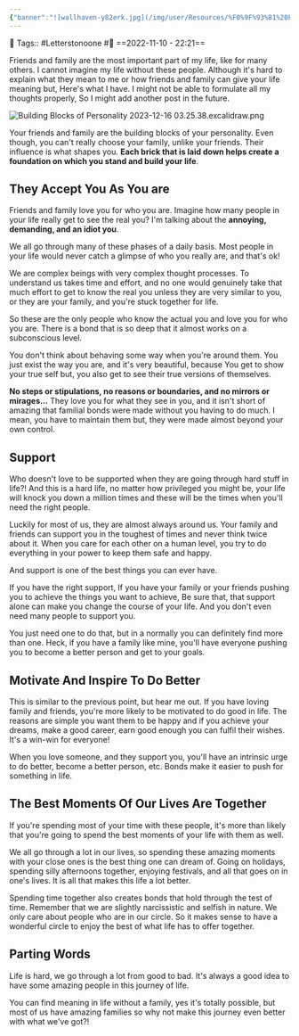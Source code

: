```yaml
---
{"banner":"![wallhaven-y82erk.jpg](/img/user/Resources/%F0%9F%93%81%20Files/%F0%9F%93%B8Images/wallhaven-y82erk.jpg)","banner_y":0.338,"banner_icon":"🤔","dg-publish":true,"permalink":"/areas/letters-to-no-one/finding-meaning-with-friends-and-family/","dgPassFrontmatter":true,"noteIcon":"3","created":"2023-11-14T21:08:40.002+05:30","updated":"2023-12-26T22:55:20.130+05:30"}
---
```


🧶 Tags:: #Letterstonoone #🌿 
==2022-11-10 - 22:21==

Friends and family are the most important part of my life, like for many others. I cannot imagine my life without these people. Although it's hard to explain what they mean to me or how friends and family can give your life meaning but, Here's what I have. I might not be able to formulate all my thoughts properly, So I might add another post in the future.

![Building Blocks of Personality 2023-12-16 03.25.38.excalidraw.png](/img/user/Excalidraw/Building%20Blocks%20of%20Personality%202023-12-16%2003.25.38.excalidraw.png)

Your friends and family are the building blocks of your personality. Even though, you can't really choose your family, unlike your friends. Their influence is what shapes you. **Each brick that is laid down helps create a foundation on which you stand and build your life**.

## They Accept You As You are
Friends and family love you for who you are. Imagine how many people in your life really get to see the real you? I'm talking about the **annoying, demanding, and an idiot you**.

We all go through many of these phases of a daily basis. Most people in your life would never catch a glimpse of who you really are, and that's ok!

We are complex beings with very complex thought processes. To understand us takes time and effort, and no one would genuinely take that much effort to get to know the real you unless they are very similar to you, or they are your family, and you're stuck together for life.

So these are the only people who know the actual you and love you for who you are. There is a bond that is so deep that it almost works on a subconscious level.

You don't think about behaving some way when you're around them. You just exist the way you are, and it's very beautiful, because You get to show your true self but, you also get to see their true versions of themselves.

**No steps or stipulations, no reasons or boundaries, and no mirrors or mirages...** They love you for what they see in you, and it isn't short of amazing that familial bonds were made without you having to do much. I mean, you have to maintain them but, they were made almost beyond your own control.

## Support
Who doesn't love to be supported when they are going through hard stuff in life?! And this is a hard life, no matter how privileged you might be, your life will knock you down a million times and these will be the times when you'll need the right people.

Luckily for most of us, they are almost always around us. Your family and friends can support you in the toughest of times and never think twice about it. When you care for each other on a human level, you try to do everything in your power to keep them safe and happy.

And support is one of the best things you can ever have.

If you have the right support, If you have your family or your friends pushing you to achieve the things you want to achieve, Be sure that, that support alone can make you change the course of your life. And you don't even need many people to support you.

You just need one to do that, but in a normally you can definitely find more than one. Heck, if you have a family like mine, you'll have everyone pushing you to become a better person and get to your goals.

## Motivate And Inspire To Do Better
This is similar to the previous point, but hear me out. If you have loving family and friends, you're more likely to be motivated to do good in life. The reasons are simple you want them to be happy and if you achieve your dreams, make a good career, earn good enough you can fulfil their wishes. It's a win-win for everyone!

When you love someone, and they support you, you'll have an intrinsic urge to do better, become a better person, etc. Bonds make it easier to push for something in life.

## The Best Moments Of Our Lives Are Together
If you're spending most of your time with these people, it's more than likely that you're going to spend the best moments of your life with them as well.

We all go through a lot in our lives, so spending these amazing moments with your close ones is the best thing one can dream of. Going on holidays, spending silly afternoons together, enjoying festivals, and all that goes on in one's lives. It is all that makes this life a lot better.

Spending time together also creates bonds that hold through the test of time. Remember that we are slightly narcissistic and selfish in nature. We only care about people who are in our circle. So it makes sense to have a wonderful circle to enjoy the best of what life has to offer together.

## Parting Words
Life is hard, we go through a lot from good to bad. It's always a good idea to have some amazing people in this journey of life.

You can find meaning in life without a family, yes it's totally possible, but most of us have amazing families so why not make this journey even better with what we've got?!
